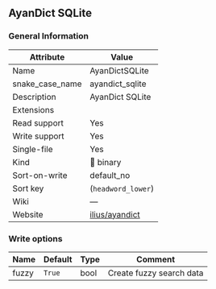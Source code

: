 AyanDict SQLite
---------------

### General Information

| Attribute       | Value                                               |
|-----------------|-----------------------------------------------------|
| Name            | AyanDictSQLite                                      |
| snake_case_name | ayandict_sqlite                                     |
| Description     | AyanDict SQLite                                     |
| Extensions      |                                                     |
| Read support    | Yes                                                 |
| Write support   | Yes                                                 |
| Single-file     | Yes                                                 |
| Kind            | 🔢 binary                                           |
| Sort-on-write   | default_no                                          |
| Sort key        | \(`headword_lower`\)                                |
| Wiki            | ―                                                   |
| Website         | [ilius/ayandict](https://github.com/ilius/ayandict) |

### Write options

| Name  | Default | Type | Comment                  |
|-------|---------|------|--------------------------|
| fuzzy | `True`  | bool | Create fuzzy search data |
